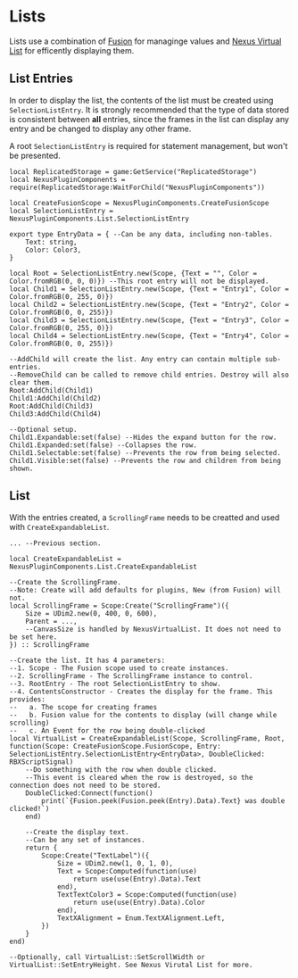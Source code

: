 # Lists
Lists use a combination of [Fusion](https://elttob.uk/Fusion/) for managinge values
and [Nexus Virtual List](https://github.com/TheNexusAvenger/Nexus-Virtual-List) for
efficently displaying them.

## List Entries
In order to display the list, the contents of the list must be created using
`SelectionListEntry`. It is strongly recommended that the type of data stored
is consistent between **all** entries, since the frames in the list can display
any entry and be changed to display any other frame.

A root `SelectionListEntry` is required for statement management, but won't be
presented.

```luau
local ReplicatedStorage = game:GetService("ReplicatedStorage")
local NexusPluginComponents = require(ReplicatedStorage:WaitForChild("NexusPluginComponents"))

local CreateFusionScope = NexusPluginComponents.CreateFusionScope
local SelectionListEntry = NexusPluginComponents.List.SelectionListEntry

export type EntryData = { --Can be any data, including non-tables.
    Text: string,
    Color: Color3,
}

local Root = SelectionListEntry.new(Scope, {Text = "", Color = Color.fromRGB(0, 0, 0)}) --This root entry will not be displayed.
local Child1 = SelectionListEntry.new(Scope, {Text = "Entry1", Color = Color.fromRGB(0, 255, 0)})
local Child2 = SelectionListEntry.new(Scope, {Text = "Entry2", Color = Color.fromRGB(0, 0, 255)})
local Child3 = SelectionListEntry.new(Scope, {Text = "Entry3", Color = Color.fromRGB(0, 255, 0)})
local Child4 = SelectionListEntry.new(Scope, {Text = "Entry4", Color = Color.fromRGB(0, 0, 255)})

--AddChild will create the list. Any entry can contain multiple sub-entries.
--RemoveChild can be called to remove child entries. Destroy will also clear them.
Root:AddChild(Child1)
Child1:AddChild(Child2)
Root:AddChild(Child3)
Child3:AddChild(Child4)

--Optional setup.
Child1.Expandable:set(false) --Hides the expand button for the row.
Child1.Expanded:set(false) --Collapses the row.
Child1.Selectable:set(false) --Prevents the row from being selected.
Child1.Visible:set(false) --Prevents the row and children from being shown.
```

## List
With the entries created, a `ScrollingFrame` needs to be creatted and used with
`CreateExpandableList`.

```luau
... --Previous section.

local CreateExpandableList = NexusPluginComponents.List.CreateExpandableList

--Create the ScrollingFrame.
--Note: Create will add defaults for plugins, New (from Fusion) will not.
local ScrollingFrame = Scope:Create("ScrollingFrame")({
    Size = UDim2.new(0, 400, 0, 600),
    Parent = ...,
    --CanvasSize is handled by NexusVirtualList. It does not need to be set here.
}) :: ScrollingFrame

--Create the list. It has 4 parameters:
--1. Scope - The Fusion scope used to create instances.
--2. ScrollingFrame - The ScrollingFrame instance to control.
--3. RootEntry - The root SelectionListEntry to show.
--4. ContentsConstructor - Creates the display for the frame. This provides:
--   a. The scope for creating frames
--   b. Fusion value for the contents to display (will change while scrolling)
--   c. An Event for the row being double-clicked
local VirtualList = CreateExpandableList(Scope, ScrollingFrame, Root, function(Scope: CreateFusionScope.FusionScope, Entry: SelectionListEntry.SelectionListEntry<EntryData>, DoubleClicked: RBXScriptSignal)
    --Do something with the row when double clicked.
    --This event is cleared when the row is destroyed, so the connection does not need to be stored.
    DoubleClicked:Connect(function()
        print(`{Fusion.peek(Fusion.peek(Entry).Data).Text} was double clicked!`)
    end)

    --Create the display text.
    --Can be any set of instances.
    return {
        Scope:Create("TextLabel")({
            Size = UDim2.new(1, 0, 1, 0),
            Text = Scope:Computed(function(use)
                return use(use(Entry).Data).Text
            end),
            TextTextColor3 = Scope:Computed(function(use)
                return use(use(Entry).Data).Color
            end),
            TextXAlignment = Enum.TextXAlignment.Left,
        })
    }
end)

--Optionally, call VirtualList::SetScrollWidth or VirtualList::SetEntryHeight. See Nexus Virutal List for more.
```